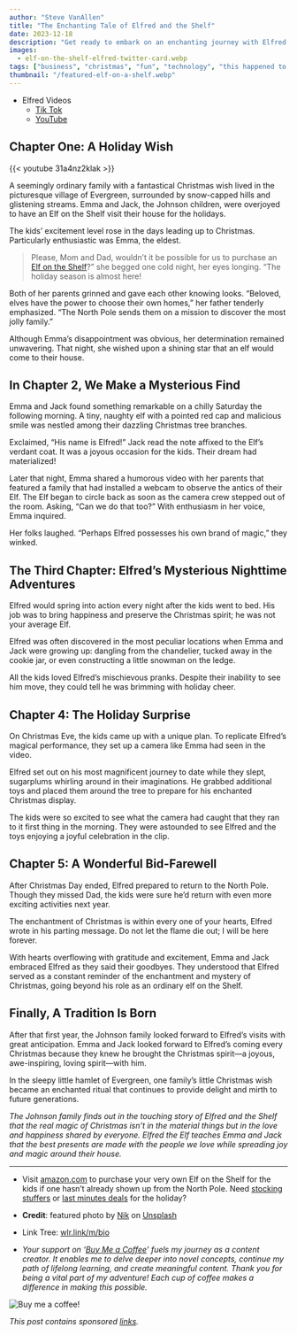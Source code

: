 ```yaml
---
author: "Steve VanAllen"
title: "The Enchanting Tale of Elfred and the Shelf"
date: 2023-12-18
description: "Get ready to embark on an enchanting journey with Elfred and the Magical Shelf! It’s a tale of wonder and magic that will capture your imagination and leave you spellbound."
images:
  - elf-on-the-shelf-elfred-twitter-card.webp
tags: ["business", "christmas", "fun", "technology", "this happened to me", "wealth"]
thumbnail: "/featured-elf-on-a-shelf.webp"
---
```

- Elfred Videos
  - [Tik Tok](https://wlr.link/elfred-tik-tok)
  - [YouTube](https://wlr.link/elfred-youtube)

## Chapter One: A Holiday Wish

{{< youtube 31a4nz2klak >}}

A seemingly ordinary family with a fantastical Christmas wish lived in the picturesque village of Evergreen, surrounded by snow-capped hills and glistening streams. Emma and Jack, the Johnson children, were overjoyed to have an Elf on the Shelf visit their house for the holidays.

The kids’ excitement level rose in the days leading up to Christmas. Particularly enthusiastic was Emma, the eldest.

> Please, Mom and Dad, wouldn’t it be possible for us to purchase an [Elf on the Shelf](https://amzn.to/3RTzAky)?” she begged one cold night, her eyes longing. “The holiday season is almost here!

Both of her parents grinned and gave each other knowing looks. “Beloved, elves have the power to choose their own homes,” her father tenderly emphasized. “The North Pole sends them on a mission to discover the most jolly family.”

Although Emma’s disappointment was obvious, her determination remained unwavering. That night, she wished upon a shining star that an elf would come to their house.

## In Chapter 2, We Make a Mysterious Find
Emma and Jack found something remarkable on a chilly Saturday the following morning. A tiny, naughty elf with a pointed red cap and malicious smile was nestled among their dazzling Christmas tree branches.

Exclaimed, “His name is Elfred!” Jack read the note affixed to the Elf’s verdant coat. It was a joyous occasion for the kids. Their dream had materialized!

Later that night, Emma shared a humorous video with her parents that featured a family that had installed a webcam to observe the antics of their Elf. The Elf began to circle back as soon as the camera crew stepped out of the room. Asking, “Can we do that too?” With enthusiasm in her voice, Emma inquired.

Her folks laughed. “Perhaps Elfred possesses his own brand of magic,” they winked.

## The Third Chapter: Elfred’s Mysterious Nighttime Adventures
Elfred would spring into action every night after the kids went to bed. His job was to bring happiness and preserve the Christmas spirit; he was not your average Elf.

Elfred was often discovered in the most peculiar locations when Emma and Jack were growing up: dangling from the chandelier, tucked away in the cookie jar, or even constructing a little snowman on the ledge.

All the kids loved Elfred’s mischievous pranks. Despite their inability to see him move, they could tell he was brimming with holiday cheer.

## Chapter 4: The Holiday Surprise
On Christmas Eve, the kids came up with a unique plan. To replicate Elfred’s magical performance, they set up a camera like Emma had seen in the video.

Elfred set out on his most magnificent journey to date while they slept, sugarplums whirling around in their imaginations. He grabbed additional toys and placed them around the tree to prepare for his enchanted Christmas display.

The kids were so excited to see what the camera had caught that they ran to it first thing in the morning. They were astounded to see Elfred and the toys enjoying a joyful celebration in the clip.

## Chapter 5: A Wonderful Bid-Farewell
After Christmas Day ended, Elfred prepared to return to the North Pole. Though they missed Dad, the kids were sure he’d return with even more exciting activities next year.

The enchantment of Christmas is within every one of your hearts, Elfred wrote in his parting message. Do not let the flame die out; I will be here forever.

With hearts overflowing with gratitude and excitement, Emma and Jack embraced Elfred as they said their goodbyes. They understood that Elfred served as a constant reminder of the enchantment and mystery of Christmas, going beyond his role as an ordinary elf on the Shelf.

## Finally, A Tradition Is Born
After that first year, the Johnson family looked forward to Elfred’s visits with great anticipation. Emma and Jack looked forward to Elfred’s coming every Christmas because they knew he brought the Christmas spirit—a joyous, awe-inspiring, loving spirit—with him.

In the sleepy little hamlet of Evergreen, one family’s little Christmas wish became an enchanted ritual that continues to provide delight and mirth to future generations.

*The Johnson family finds out in the touching story of Elfred and the Shelf that the real magic of Christmas isn’t in the material things but in the love and happiness shared by everyone. Elfred the Elf teaches Emma and Jack that the best presents are made with the people we love while spreading joy and magic around their house.*

---
- Visit [amazon.com](https://amzn.to/3RTzAky) to purchase your very own Elf on the Shelf for the kids if one hasn’t already shown up from the North Pole.  Need [stocking stuffers](https://amzn.to/41QnTih) or [last minutes deals](https://amzn.to/41C5h5k) for the holiday?

- **Credit**: featured photo by [Nik](https://unsplash.com/@helloimnik?utm_source=medium&utm_medium=referral) on [Unsplash](https://unsplash.com/photos/a-red-elf-doll-sitting-on-top-of-a-table-8PfSWcJ4hZw)

- Link Tree: [wlr.link/m/bio](https://wlr.link/m/bio)

- *Your support on ‘[Buy Me a Coffee](https://wlr.link/buy-me-a-coffee)’ fuels my journey as a content creator. It enables me to delve deeper into novel concepts, continue my path of lifelong learning, and create meaningful content. Thank you for being a vital part of my adventure! Each cup of coffee makes a difference in making this possible.*

![Buy me a coffee!](/coffee.png)

*This post contains sponsored [links](https://wlr.link/m/bio).*